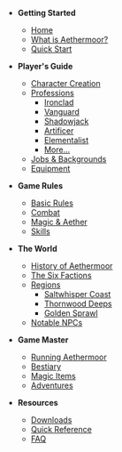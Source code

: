 * **Getting Started**
  * [Home](home.md)
  * [What is Aethermoor?](intro.md)
  * [Quick Start](quickstart.md)

* **Player's Guide**
  * [Character Creation](players-guide/character-creation.md)
  * [Professions](players-guide/professions/index.md)
    * [Ironclad](players-guide/professions/ironclad.md)
    * [Vanguard](players-guide/professions/vanguard.md)
    * [Shadowjack](players-guide/professions/shadowjack.md)
    * [Artificer](players-guide/professions/artificer.md)
    * [Elementalist](players-guide/professions/elementalist.md)
    * [More...](players-guide/professions/index.md)
  * [Jobs & Backgrounds](players-guide/jobs.md)
  * [Equipment](players-guide/equipment.md)

* **Game Rules**
  * [Basic Rules](rules/basic-rules.md)
  * [Combat](rules/combat.md)
  * [Magic & Aether](rules/magic.md)
  * [Skills](rules/skills.md)

* **The World**
  * [History of Aethermoor](setting/history.md)
  * [The Six Factions](setting/factions.md)
  * [Regions](setting/regions.md)
    * [Saltwhisper Coast](setting/regions.md#saltwhisper-coast)
    * [Thornwood Deeps](setting/regions.md#the-thornwood-deeps)
    * [Golden Sprawl](setting/regions.md#the-golden-sprawl)
  * [Notable NPCs](setting/npcs.md)

* **Game Master**
  * [Running Aethermoor](gm-guide/index.md)
  * [Bestiary](gm-guide/bestiary.md)
  * [Magic Items](gm-guide/magic-items.md)
  * [Adventures](gm-guide/adventures.md)

* **Resources**
  * [Downloads](downloads.md)
  * [Quick Reference](quick-reference.md)
  * [FAQ](faq.md)
